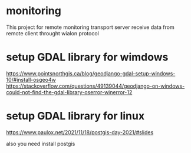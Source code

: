 # monitoring
This project for remote monitoring transport
server receive data from remote client throught wialon protocol


# setup GDAL library for wimdows 
https://www.pointsnorthgis.ca/blog/geodjango-gdal-setup-windows-10/#install-osgeo4w
https://stackoverflow.com/questions/49139044/geodjango-on-windows-could-not-find-the-gdal-library-oserror-winerror-12

# setup GDAL library for linux 
https://www.paulox.net/2021/11/18/postgis-day-2021/#slides

also you need install postgis
